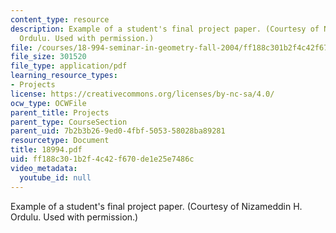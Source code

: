 ```yaml
---
content_type: resource
description: Example of a student's final project paper. (Courtesy of Nizameddin H.
  Ordulu. Used with permission.)
file: /courses/18-994-seminar-in-geometry-fall-2004/ff188c301b2f4c42f670de1e25e7486c_18994.pdf
file_size: 301520
file_type: application/pdf
learning_resource_types:
- Projects
license: https://creativecommons.org/licenses/by-nc-sa/4.0/
ocw_type: OCWFile
parent_title: Projects
parent_type: CourseSection
parent_uid: 7b2b3b26-9ed0-4fbf-5053-58028ba89281
resourcetype: Document
title: 18994.pdf
uid: ff188c30-1b2f-4c42-f670-de1e25e7486c
video_metadata:
  youtube_id: null
---
```

Example of a student's final project paper. (Courtesy of Nizameddin H. Ordulu. Used with permission.)